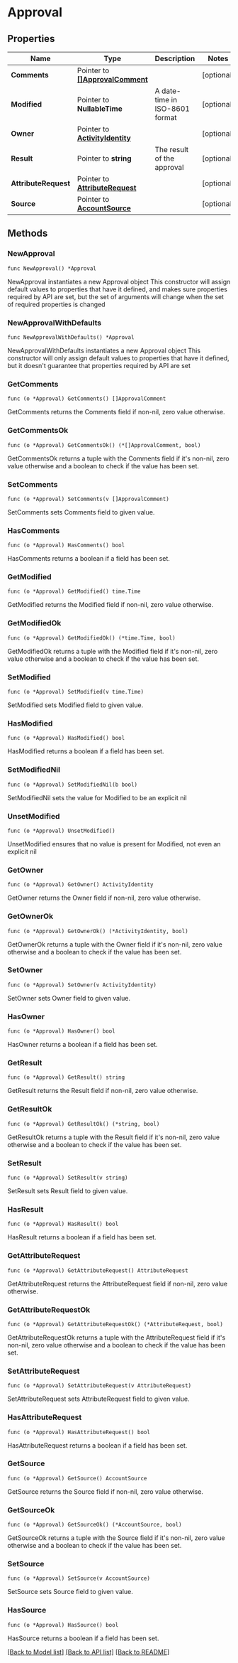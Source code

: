 # Approval

## Properties

Name | Type | Description | Notes
------------ | ------------- | ------------- | -------------
**Comments** | Pointer to [**[]ApprovalComment**](ApprovalComment.md) |  | [optional] 
**Modified** | Pointer to **NullableTime** | A date-time in ISO-8601 format | [optional] 
**Owner** | Pointer to [**ActivityIdentity**](ActivityIdentity.md) |  | [optional] 
**Result** | Pointer to **string** | The result of the approval | [optional] 
**AttributeRequest** | Pointer to [**AttributeRequest**](AttributeRequest.md) |  | [optional] 
**Source** | Pointer to [**AccountSource**](AccountSource.md) |  | [optional] 

## Methods

### NewApproval

`func NewApproval() *Approval`

NewApproval instantiates a new Approval object
This constructor will assign default values to properties that have it defined,
and makes sure properties required by API are set, but the set of arguments
will change when the set of required properties is changed

### NewApprovalWithDefaults

`func NewApprovalWithDefaults() *Approval`

NewApprovalWithDefaults instantiates a new Approval object
This constructor will only assign default values to properties that have it defined,
but it doesn't guarantee that properties required by API are set

### GetComments

`func (o *Approval) GetComments() []ApprovalComment`

GetComments returns the Comments field if non-nil, zero value otherwise.

### GetCommentsOk

`func (o *Approval) GetCommentsOk() (*[]ApprovalComment, bool)`

GetCommentsOk returns a tuple with the Comments field if it's non-nil, zero value otherwise
and a boolean to check if the value has been set.

### SetComments

`func (o *Approval) SetComments(v []ApprovalComment)`

SetComments sets Comments field to given value.

### HasComments

`func (o *Approval) HasComments() bool`

HasComments returns a boolean if a field has been set.

### GetModified

`func (o *Approval) GetModified() time.Time`

GetModified returns the Modified field if non-nil, zero value otherwise.

### GetModifiedOk

`func (o *Approval) GetModifiedOk() (*time.Time, bool)`

GetModifiedOk returns a tuple with the Modified field if it's non-nil, zero value otherwise
and a boolean to check if the value has been set.

### SetModified

`func (o *Approval) SetModified(v time.Time)`

SetModified sets Modified field to given value.

### HasModified

`func (o *Approval) HasModified() bool`

HasModified returns a boolean if a field has been set.

### SetModifiedNil

`func (o *Approval) SetModifiedNil(b bool)`

 SetModifiedNil sets the value for Modified to be an explicit nil

### UnsetModified
`func (o *Approval) UnsetModified()`

UnsetModified ensures that no value is present for Modified, not even an explicit nil
### GetOwner

`func (o *Approval) GetOwner() ActivityIdentity`

GetOwner returns the Owner field if non-nil, zero value otherwise.

### GetOwnerOk

`func (o *Approval) GetOwnerOk() (*ActivityIdentity, bool)`

GetOwnerOk returns a tuple with the Owner field if it's non-nil, zero value otherwise
and a boolean to check if the value has been set.

### SetOwner

`func (o *Approval) SetOwner(v ActivityIdentity)`

SetOwner sets Owner field to given value.

### HasOwner

`func (o *Approval) HasOwner() bool`

HasOwner returns a boolean if a field has been set.

### GetResult

`func (o *Approval) GetResult() string`

GetResult returns the Result field if non-nil, zero value otherwise.

### GetResultOk

`func (o *Approval) GetResultOk() (*string, bool)`

GetResultOk returns a tuple with the Result field if it's non-nil, zero value otherwise
and a boolean to check if the value has been set.

### SetResult

`func (o *Approval) SetResult(v string)`

SetResult sets Result field to given value.

### HasResult

`func (o *Approval) HasResult() bool`

HasResult returns a boolean if a field has been set.

### GetAttributeRequest

`func (o *Approval) GetAttributeRequest() AttributeRequest`

GetAttributeRequest returns the AttributeRequest field if non-nil, zero value otherwise.

### GetAttributeRequestOk

`func (o *Approval) GetAttributeRequestOk() (*AttributeRequest, bool)`

GetAttributeRequestOk returns a tuple with the AttributeRequest field if it's non-nil, zero value otherwise
and a boolean to check if the value has been set.

### SetAttributeRequest

`func (o *Approval) SetAttributeRequest(v AttributeRequest)`

SetAttributeRequest sets AttributeRequest field to given value.

### HasAttributeRequest

`func (o *Approval) HasAttributeRequest() bool`

HasAttributeRequest returns a boolean if a field has been set.

### GetSource

`func (o *Approval) GetSource() AccountSource`

GetSource returns the Source field if non-nil, zero value otherwise.

### GetSourceOk

`func (o *Approval) GetSourceOk() (*AccountSource, bool)`

GetSourceOk returns a tuple with the Source field if it's non-nil, zero value otherwise
and a boolean to check if the value has been set.

### SetSource

`func (o *Approval) SetSource(v AccountSource)`

SetSource sets Source field to given value.

### HasSource

`func (o *Approval) HasSource() bool`

HasSource returns a boolean if a field has been set.


[[Back to Model list]](../README.md#documentation-for-models) [[Back to API list]](../README.md#documentation-for-api-endpoints) [[Back to README]](../README.md)


